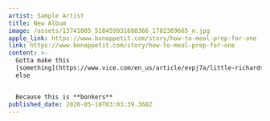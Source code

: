 ```yaml
---
artist: Sample Artist
title: New Album
image: /assets/13741005_518459931680366_1782369665_n.jpg
apple_link: https://www.bonappetit.com/story/how-to-meal-prep-for-one
link: https://www.bonappetit.com/story/how-to-meal-prep-for-one
content: >-
  Gotta make this
  [something](https://www.vice.com/en_us/article/evpj7a/little-richards-traumatic-black-queer-childhood-helped-mold-rock-n-roll)
  else


  Because this is **bonkers**
published_date: 2020-05-10T03:03:39.368Z
---
```

